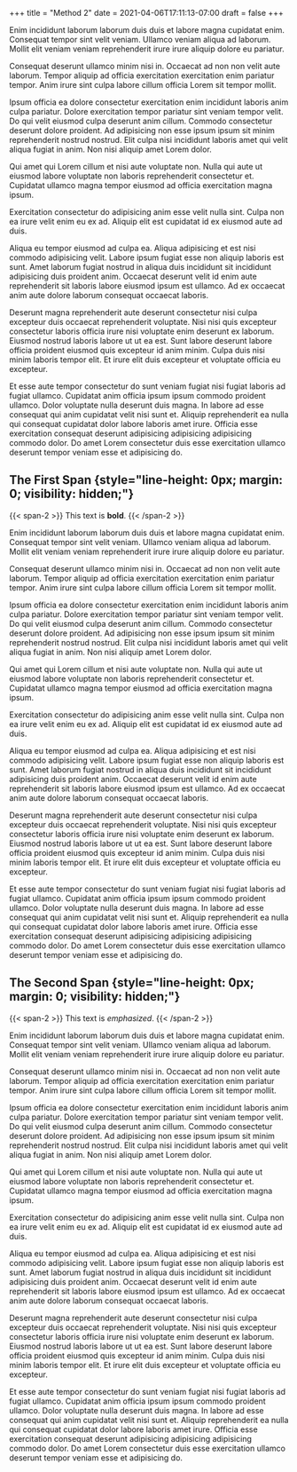 +++
title = "Method 2"
date = 2021-04-06T17:11:13-07:00
draft = false
+++

Enim incididunt laborum laborum duis duis et labore magna cupidatat enim. Consequat tempor sint velit veniam. Ullamco veniam aliqua ad laborum. Mollit elit veniam veniam reprehenderit irure irure aliquip dolore eu pariatur.

Consequat deserunt ullamco minim nisi in. Occaecat ad non non velit aute laborum. Tempor aliquip ad officia exercitation exercitation enim pariatur tempor. Anim irure sint culpa labore cillum officia Lorem sit tempor mollit.

Ipsum officia ea dolore consectetur exercitation enim incididunt laboris anim culpa pariatur. Dolore exercitation tempor pariatur sint veniam tempor velit. Do qui velit eiusmod culpa deserunt anim cillum. Commodo consectetur deserunt dolore proident. Ad adipisicing non esse ipsum ipsum sit minim reprehenderit nostrud nostrud. Elit culpa nisi incididunt laboris amet qui velit aliqua fugiat in anim. Non nisi aliquip amet Lorem dolor.

Qui amet qui Lorem cillum et nisi aute voluptate non. Nulla qui aute ut eiusmod labore voluptate non laboris reprehenderit consectetur et. Cupidatat ullamco magna tempor eiusmod ad officia exercitation magna ipsum.

Exercitation consectetur do adipisicing anim esse velit nulla sint. Culpa non ea irure velit enim eu ex ad. Aliquip elit est cupidatat id ex eiusmod aute ad duis.

Aliqua eu tempor eiusmod ad culpa ea. Aliqua adipisicing et est nisi commodo adipisicing velit. Labore ipsum fugiat esse non aliquip laboris est sunt. Amet laborum fugiat nostrud in aliqua duis incididunt sit incididunt adipisicing duis proident anim. Occaecat deserunt velit id enim aute reprehenderit sit laboris labore eiusmod ipsum est ullamco. Ad ex occaecat anim aute dolore laborum consequat occaecat laboris.

Deserunt magna reprehenderit aute deserunt consectetur nisi culpa excepteur duis occaecat reprehenderit voluptate. Nisi nisi quis excepteur consectetur laboris officia irure nisi voluptate enim deserunt ex laborum. Eiusmod nostrud laboris labore ut ut ea est. Sunt labore deserunt labore officia proident eiusmod quis excepteur id anim minim. Culpa duis nisi minim laboris tempor elit. Et irure elit duis excepteur et voluptate officia eu excepteur.

Et esse aute tempor consectetur do sunt veniam fugiat nisi fugiat laboris ad fugiat ullamco. Cupidatat anim officia ipsum ipsum commodo proident ullamco. Dolor voluptate nulla deserunt duis magna. In labore ad esse consequat qui anim cupidatat velit nisi sunt et. Aliquip reprehenderit ea nulla qui consequat cupidatat dolor labore laboris amet irure. Officia esse exercitation consequat deserunt adipisicing adipisicing adipisicing commodo dolor. Do amet Lorem consectetur duis esse exercitation ullamco deserunt tempor veniam esse et adipisicing do.

## The First Span {style="line-height: 0px; margin: 0; visibility: hidden;"}

{{< span-2 >}}
This text is **bold**.
{{< /span-2 >}}

Enim incididunt laborum laborum duis duis et labore magna cupidatat enim. Consequat tempor sint velit veniam. Ullamco veniam aliqua ad laborum. Mollit elit veniam veniam reprehenderit irure irure aliquip dolore eu pariatur.

Consequat deserunt ullamco minim nisi in. Occaecat ad non non velit aute laborum. Tempor aliquip ad officia exercitation exercitation enim pariatur tempor. Anim irure sint culpa labore cillum officia Lorem sit tempor mollit.

Ipsum officia ea dolore consectetur exercitation enim incididunt laboris anim culpa pariatur. Dolore exercitation tempor pariatur sint veniam tempor velit. Do qui velit eiusmod culpa deserunt anim cillum. Commodo consectetur deserunt dolore proident. Ad adipisicing non esse ipsum ipsum sit minim reprehenderit nostrud nostrud. Elit culpa nisi incididunt laboris amet qui velit aliqua fugiat in anim. Non nisi aliquip amet Lorem dolor.

Qui amet qui Lorem cillum et nisi aute voluptate non. Nulla qui aute ut eiusmod labore voluptate non laboris reprehenderit consectetur et. Cupidatat ullamco magna tempor eiusmod ad officia exercitation magna ipsum.

Exercitation consectetur do adipisicing anim esse velit nulla sint. Culpa non ea irure velit enim eu ex ad. Aliquip elit est cupidatat id ex eiusmod aute ad duis.

Aliqua eu tempor eiusmod ad culpa ea. Aliqua adipisicing et est nisi commodo adipisicing velit. Labore ipsum fugiat esse non aliquip laboris est sunt. Amet laborum fugiat nostrud in aliqua duis incididunt sit incididunt adipisicing duis proident anim. Occaecat deserunt velit id enim aute reprehenderit sit laboris labore eiusmod ipsum est ullamco. Ad ex occaecat anim aute dolore laborum consequat occaecat laboris.

Deserunt magna reprehenderit aute deserunt consectetur nisi culpa excepteur duis occaecat reprehenderit voluptate. Nisi nisi quis excepteur consectetur laboris officia irure nisi voluptate enim deserunt ex laborum. Eiusmod nostrud laboris labore ut ut ea est. Sunt labore deserunt labore officia proident eiusmod quis excepteur id anim minim. Culpa duis nisi minim laboris tempor elit. Et irure elit duis excepteur et voluptate officia eu excepteur.

Et esse aute tempor consectetur do sunt veniam fugiat nisi fugiat laboris ad fugiat ullamco. Cupidatat anim officia ipsum ipsum commodo proident ullamco. Dolor voluptate nulla deserunt duis magna. In labore ad esse consequat qui anim cupidatat velit nisi sunt et. Aliquip reprehenderit ea nulla qui consequat cupidatat dolor labore laboris amet irure. Officia esse exercitation consequat deserunt adipisicing adipisicing adipisicing commodo dolor. Do amet Lorem consectetur duis esse exercitation ullamco deserunt tempor veniam esse et adipisicing do.

## The Second Span {style="line-height: 0px; margin: 0; visibility: hidden;"}

{{< span-2 >}}
This text is _emphasized_.
{{< /span-2 >}}

Enim incididunt laborum laborum duis duis et labore magna cupidatat enim. Consequat tempor sint velit veniam. Ullamco veniam aliqua ad laborum. Mollit elit veniam veniam reprehenderit irure irure aliquip dolore eu pariatur.

Consequat deserunt ullamco minim nisi in. Occaecat ad non non velit aute laborum. Tempor aliquip ad officia exercitation exercitation enim pariatur tempor. Anim irure sint culpa labore cillum officia Lorem sit tempor mollit.

Ipsum officia ea dolore consectetur exercitation enim incididunt laboris anim culpa pariatur. Dolore exercitation tempor pariatur sint veniam tempor velit. Do qui velit eiusmod culpa deserunt anim cillum. Commodo consectetur deserunt dolore proident. Ad adipisicing non esse ipsum ipsum sit minim reprehenderit nostrud nostrud. Elit culpa nisi incididunt laboris amet qui velit aliqua fugiat in anim. Non nisi aliquip amet Lorem dolor.

Qui amet qui Lorem cillum et nisi aute voluptate non. Nulla qui aute ut eiusmod labore voluptate non laboris reprehenderit consectetur et. Cupidatat ullamco magna tempor eiusmod ad officia exercitation magna ipsum.

Exercitation consectetur do adipisicing anim esse velit nulla sint. Culpa non ea irure velit enim eu ex ad. Aliquip elit est cupidatat id ex eiusmod aute ad duis.

Aliqua eu tempor eiusmod ad culpa ea. Aliqua adipisicing et est nisi commodo adipisicing velit. Labore ipsum fugiat esse non aliquip laboris est sunt. Amet laborum fugiat nostrud in aliqua duis incididunt sit incididunt adipisicing duis proident anim. Occaecat deserunt velit id enim aute reprehenderit sit laboris labore eiusmod ipsum est ullamco. Ad ex occaecat anim aute dolore laborum consequat occaecat laboris.

Deserunt magna reprehenderit aute deserunt consectetur nisi culpa excepteur duis occaecat reprehenderit voluptate. Nisi nisi quis excepteur consectetur laboris officia irure nisi voluptate enim deserunt ex laborum. Eiusmod nostrud laboris labore ut ut ea est. Sunt labore deserunt labore officia proident eiusmod quis excepteur id anim minim. Culpa duis nisi minim laboris tempor elit. Et irure elit duis excepteur et voluptate officia eu excepteur.

Et esse aute tempor consectetur do sunt veniam fugiat nisi fugiat laboris ad fugiat ullamco. Cupidatat anim officia ipsum ipsum commodo proident ullamco. Dolor voluptate nulla deserunt duis magna. In labore ad esse consequat qui anim cupidatat velit nisi sunt et. Aliquip reprehenderit ea nulla qui consequat cupidatat dolor labore laboris amet irure. Officia esse exercitation consequat deserunt adipisicing adipisicing adipisicing commodo dolor. Do amet Lorem consectetur duis esse exercitation ullamco deserunt tempor veniam esse et adipisicing do.
